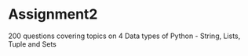 # Assignment2
200 questions covering topics on 4 Data types of Python - String, Lists, Tuple and Sets
